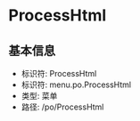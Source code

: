 # ProcessHtml

## 基本信息

- 标识符: ProcessHtml
- 标识符: menu.po.ProcessHtml
- 类型: 菜单
- 路径: /po/ProcessHtml
